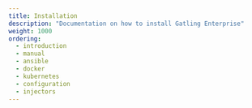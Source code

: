 ```yaml
---
title: Installation
description: "Documentation on how to install Gatling Enterprise"
weight: 1000
ordering:
  - introduction
  - manual
  - ansible
  - docker
  - kubernetes
  - configuration
  - injectors
---
```

